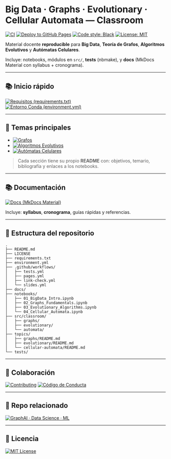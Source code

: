# Big Data · Graphs · Evolutionary · Cellular Automata — Classroom

[![CI](https://github.com/sgevatschnaider/BigData-Graphs-Evo-CA-Classroom/actions/workflows/tests.yml/badge.svg)](https://github.com/sgevatschnaider/BigData-Graphs-Evo-CA-Classroom/actions/workflows/tests.yml)
[![Deploy to GitHub Pages](https://github.com/sgevatschnaider/BigData-Graphs-Evo-CA-Classroom/actions/workflows/pages.yml/badge.svg)](https://sgevatschnaider.github.io/BigData-Graphs-Evo-CA-Classroom/)
[![Code style: Black](https://img.shields.io/badge/code%20style-black-000000.svg)](https://github.com/psf/black)
[![License: MIT](https://img.shields.io/badge/License-MIT-yellow.svg)](LICENSE)

Material docente **reproducible** para **Big Data**, **Teoría de Grafos**, **Algoritmos Evolutivos** y **Autómatas Celulares**.  

Incluye: notebooks, módulos en `src/`, **tests** (nbmake), y **docs** (MkDocs Material con syllabus + cronograma).  

---

## 📚 Inicio rápido

[![Requisitos (requirements.txt)](https://img.shields.io/badge/Ver-requirements.txt-orange?logo=python)](requirements.txt)  
[![Entorno Conda (environment.yml)](https://img.shields.io/badge/Ver-environment.yml-teal?logo=anaconda)](environment.yml)

---

## 🧭 Temas principales

- [![Grafos](https://img.shields.io/badge/01%20·%20Grafos-Entrar-blue?logo=networkx)](topics/graphs/README.md)  
- [![Algoritmos Evolutivos](https://img.shields.io/badge/02%20·%20Algoritmos%20Evolutivos-Entrar-green?logo=python)](topics/evolutionary/README.md)  
- [![Autómatas Celulares](https://img.shields.io/badge/03%20·%20Autómatas%20Celulares-Entrar-yellow?logo=github)](topics/cellular-automata/README.md)  

> Cada sección tiene su propio **README** con: objetivos, temario, bibliografía y enlaces a los notebooks.

---

## 📚 Documentación

[![Docs (MkDocs Material)](https://img.shields.io/badge/Ver%20Sitio-Docs%20(MkDocs%20Material)-blue?logo=readthedocs)](https://sgevatschnaider.github.io/BigData-Graphs-Evo-CA-Classroom/)  

Incluye: **syllabus**, **cronograma**, guías rápidas y referencias.

---

## 🔧 Estructura del repositorio

```text
.
├── README.md
├── LICENSE
├── requirements.txt
├── environment.yml
├── .github/workflows/
│   ├── tests.yml
│   ├── pages.yml
│   ├── link-check.yml
│   └── slides.yml
├── docs/
├── notebooks/
│   ├── 01_BigData_Intro.ipynb
│   ├── 02_Graphs_Fundamentals.ipynb
│   ├── 03_Evolutionary_Algorithms.ipynb
│   └── 04_Cellular_Automata.ipynb
├── src/classroom/
│   ├── graphs/
│   ├── evolutionary/
│   └── automata/
├── topics/
│   ├── graphs/README.md
│   ├── evolutionary/README.md
│   └── cellular-automata/README.md
└── tests/
````

---

## 🤝 Colaboración

[![Contributing](https://img.shields.io/badge/Guía-Contribuciones-purple?logo=github)](CONTRIBUTING.md)
[![Código de Conducta](https://img.shields.io/badge/Código-de%20Conducta-red?logo=github)](CODE_OF_CONDUCT.md)

---

## 🔗 Repo relacionado

[![GraphAI · Data Science · ML](https://img.shields.io/badge/GraphAI-Data%20Science%20·%20ML-blue?logo=github)](https://github.com/sgevatschnaider/GraphAI-Data-Science-ML/tree/main)

---

## 📄 Licencia

[![MIT License](https://img.shields.io/badge/Licencia-MIT-yellow.svg)](LICENSE)






